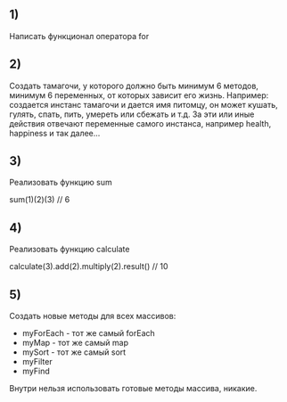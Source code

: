 ## 1)
Написать функционал оператора for

## 2)
Создать тамагочи, у которого должно быть минимум 6 методов, минимум 6 переменных, от которых зависит его жизнь. Например: создается инстанс тамагочи и дается имя питомцу, он может кушать, гулять, спать, пить, умереть или сбежать и т.д. За эти или иные действия отвечают переменные самого инстанса, например health, happiness и так далее...

## 3)
Реализовать функцию sum

sum(1)(2)(3) // 6

## 4) 
Реализовать функцию calculate

calculate(3).add(2).multiply(2).result() // 10

## 5)
Создать новые методы для всех массивов:
 - myForEach - тот же самый forEach
 - myMap - тот же самый map
 - mySort - тот же самый sort
 - myFilter
 - myFind
 
Внутри нельзя использовать готовые методы массива, никакие.
